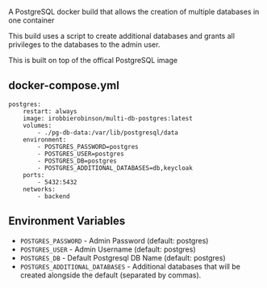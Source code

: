A PostgreSQL docker build that allows the creation of multiple databases in one container

This build uses a script to create additional databases and grants all privileges to the databases to the admin user.

This is built on top of the offical PostgreSQL image

## docker-compose.yml

    postgres:
        restart: always
        image: irobbierobinson/multi-db-postgres:latest
        volumes:
            - ./pg-db-data:/var/lib/postgresql/data
        environment:
            - POSTGRES_PASSWORD=postgres
            - POSTGRES_USER=postgres
            - POSTGRES_DB=postgres
            - POSTGRES_ADDITIONAL_DATABASES=db,keycloak
        ports:
            - 5432:5432
        networks:
            - backend

## Environment Variables

* `POSTGRES_PASSWORD` - Admin Password (default: postgres)
* `POSTGRES_USER` - Admin Username (default: postgres)
* `POSTGRES_DB` - Default Postgresql DB Name (default: postgres)
* `POSTGRES_ADDITIONAL_DATABASES` - Additional databases that will be created alongside the default (separated by commas).
